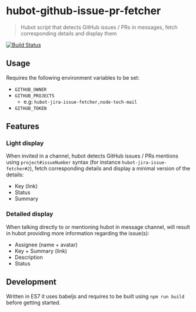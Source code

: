 hubot-github-issue-pr-fetcher
========================
> Hubot script that detects GitHub issues / PRs in messages, fetch corresponding details and display them


[![Build Status](https://travis-ci.org/AirVantage/hubot-github-issue-pr-fetcher.svg?branch=master)](https://travis-ci.org/AirVantage/hubot-github-issue-pr-fetcher)

## Usage
Requires the following environment variables to be set:

- `GITHUB_OWNER`
- `GITHUB_PROJECTS`
    + e.g: `hubot-jira-issue-fetcher,node-tech-mail`
- `GITHUB_TOKEN`

## Features

### Light display

When invited in a channel, hubot detects GitHub issues / PRs mentions using `project#issueNumber` syntax (for instance `hubot-jira-issue-fetcher#2`), fetch corresponding details and display a minimal version of the details:

- Key (link)
- Status
- Summary

### Detailed display

When talking directly to or mentioning hubot in message channel, will result in hubot providing more information regarding the issue(s):

- Assignee (name + avatar)
- Key + Summary (link)
- Description
- Status

## Development

Written in ES7 it uses babeljs and requires to be built using `npm run build` before getting started.

